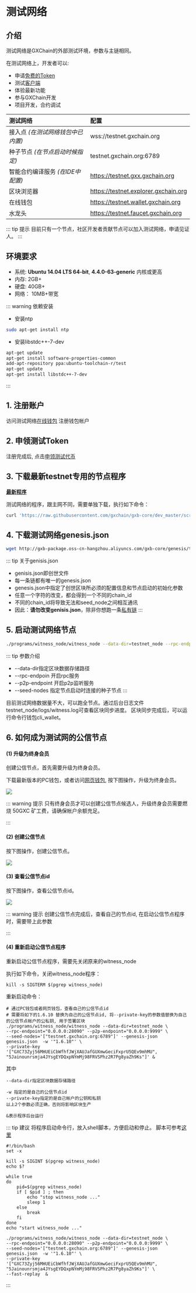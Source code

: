 # 测试网络

## 介绍
测试网络是GXChain的外部测试环境，参数与主链相同。

在测试网络上，开发者可以:

- 申请[免费的Token](http://blockcity.mikecrm.com/2SVDb67)
- 测试[客户端](clients.html)
- 体验最新功能
- 参与GXChain开发
- 项目开发，合约调试

| 测试网络 | 配置 |
| :-- | :-- |
| 接入点 *(在测试网络钱包中已内置)* | wss://testnet.gxchain.org |
| 种子节点 *(在节点启动时候指定)* | testnet.gxchain.org:6789 |
| 智能合约编译服务 *(在IDE中配置)* | https://testnet.gxx.gxchain.org |
| 区块浏览器 | https://testnet.explorer.gxchain.org |
| 在线钱包 | https://testnet.wallet.gxchain.org |
| 水龙头 | https://testnet.faucet.gxchain.org |

::: tip 提示
目前只有一个节点，社区开发者贡献节点可以加入测试网络，申请见证人。
:::

## 环境要求

- 系统: **Ubuntu 14.04 LTS 64-bit**, **4.4.0-63-generic** 内核或更高
- 内存: 2GB+
- 硬盘: 40GB+
- 网络： 10MB+带宽

::: warning 依赖安装

* 安装ntp
``` bash
sudo apt-get install ntp
```

* 安装libstdc++-7-dev
```bash
apt-get update
apt-get install software-properties-common
add-apt-repository ppa:ubuntu-toolchain-r/test
apt-get update
apt-get install libstdc++-7-dev
```
:::


## 1. 注册账户

访问测试网络[在线钱包](https://testnet.wallet.gxchain.org/#/) 注册钱包帐户

## 2. 申领测试Token

注册完成后, 点击[申领测试代币](http://blockcity.mikecrm.com/2SVDb67)

## 3. 下载最新testnet专用的节点程序

[**最新程序**](https://github.com/gxchain/gxb-core/releases/latest)

测试网络的程序，跟主网不同，需要单独下载，执行如下命令：

```bash
curl 'https://raw.githubusercontent.com/gxchain/gxb-core/dev_master/script/gxchain_testnet_install.sh' | bash
```

## 4. 下载测试网络genesis.json

```bash
wget http://gxb-package.oss-cn-hangzhou.aliyuncs.com/gxb-core/genesis/testnet-genesis.json -O genesis.json
```

::: tip 关于genisis.json
- genisis.json即创世文件
- 每一条链都有唯一的genesis.json
- genesis.json中指定了创世区块所必须的配置信息和节点启动的初始化参数
- 任意一个字符的改变，都会得到一个不同的chain_id
- 不同的chain_id将导致无法和seed_node之间相互通讯
- 因此：**请勿改变genisis.json**，除非你想跑一条[私有链](/zh/guide/private_chain)
:::

## 5. 启动测试网络节点

```bash
./programs/witness_node/witness_node --data-dir=testnet_node --rpc-endpoint="0.0.0.0:28090" --p2p-endpoint="0.0.0.0:9999" --seed-nodes='["testnet.gxchain.org:6789"]' --genesis-json genesis.json &
```

::: tip 参数介绍
- --data-dir指定区块数据存储路径
- --rpc-endpoin 开启rpc服务
- --p2p-endpoint 开启p2p监听服务
- --seed-nodes 指定节点启动时连接的种子节点
:::

目前测试网络数据量不大，可以跑全节点。通过后台日志文件testnet\_node/logs/witness.log可查看区块同步进度。
区块同步完成后，可以运行命令行钱包cli\_wallet。

## 6. 如何成为测试网的公信节点

#### (1) 升级为终身会员
创建公信节点，首先需要升级为终身会员。

下载最新版本的PC钱包，或者访问[网页钱包](https://wallet.gxb.io), 按下图操作，升级为终身会员。

![](./assets/witness/lifetime.jpeg)

::: warning 提示
只有终身会员才可以创建公信节点候选人，升级终身会员需要燃烧 50GXC 矿工费，请确保帐户余额充足。

:::

#### (2) 创建公信节点
按下图操作，创建公信节点。

![](./assets/witness/trustnode.jpg)

#### (3) 查看公信节点id
按下图操作，查看公信节点id。

![](./assets/witness/witnessid.jpeg)

::: warning 提示
创建公信节点完成后，查看自己的节点id, 在启动公信节点程序时，需要带上此参数

:::

#### (4) 重新启动公信节点程序

重新启动公信节点程序，需要先关闭原来的witness_node

执行如下命令，关闭witness_node程序：
```
kill -s SIGTERM $(pgrep witness_node)
```

重新启动命令：
```
# 通过PC钱包或者网页钱包，查看自己的公信节点id
# 需要将如下的1.6.10 替换为自己的公信节点id, 将--private-key的参数值替换为自己的公信节点帐户的公私钥, 用于签署区块
./programs/witness_node/witness_node --data-dir=testnet_node \
--rpc-endpoint="0.0.0.0:28090" --p2p-endpoint="0.0.0.0:9999" \
--seed-nodes='["testnet.gxchain.org:6789"]' --genesis-json genesis.json  -w '"1.6.10"' \
--private-key '["GXC73Zyj56MHUEiCbWfhfJWjXAUJafGUXmwGeciFxprU5QEv9mhMU", "5Jainounrsmja4JYsgEYDQxpNYmMj98FRVSPhz2R7Pg8yaZh9Ks"]' &
```

其中
```
--data-dir指定区块数据存储路径

-w 指定的是自己的公信节点id
--private-key指定的是自己帐户的公钥和私钥
以上2个参数必须正确，否则将影响区块生产

&表示程序后台运行
```


::: tip 建议
将程序启动命令行，放入shell脚本，方便启动和停止。 脚本可参考[这里](https://github.com/gxcdac/gxchain-script/tree/master/gxchain-test-script)

```
#!/bin/bash
set -x

kill -s SIGINT $(pgrep witness_node)
echo $?

while true
do
	pid=$(pgrep witness_node)
	if [ $pid ] ; then
		echo "stop witness_node ..."
		sleep 1
	else
		break
	fi
done
echo "start witness_node ..."

./programs/witness_node/witness_node --data-dir=testnet_node \
--rpc-endpoint="0.0.0.0:28090" --p2p-endpoint="0.0.0.0:9999" \
--seed-nodes='["testnet.gxchain.org:6789"]' --genesis-json genesis.json  -w '"1.6.10"' \
--private-key '["GXC73Zyj56MHUEiCbWfhfJWjXAUJafGUXmwGeciFxprU5QEv9mhMU", "5Jainounrsmja4JYsgEYDQxpNYmMj98FRVSPhz2R7Pg8yaZh9Ks"]' \
--fast-replay  &
```
:::
